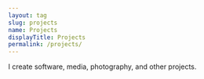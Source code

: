 ```yaml
---
layout: tag
slug: projects
name: Projects
displayTitle: Projects
permalink: /projects/
---
```


I create software, media, photography, and other projects.
